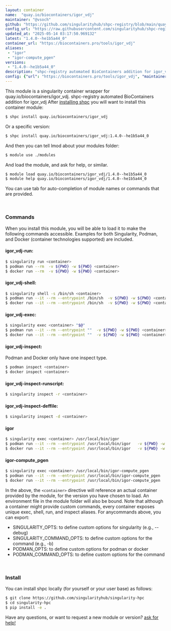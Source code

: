 ```yaml
---
layout: container
name:  "quay.io/biocontainers/igor_vdj"
maintainer: "@vsoch"
github: "https://github.com/singularityhub/shpc-registry/blob/main/quay.io/biocontainers/igor_vdj/container.yaml"
config_url: "https://raw.githubusercontent.com/singularityhub/shpc-registry/main/quay.io/biocontainers/igor_vdj/container.yaml"
updated_at: "2025-05-14 03:17:50.969132"
latest: "1.4.0--he1b5a44_0"
container_url: "https://biocontainers.pro/tools/igor_vdj"
aliases:
 - "igor"
 - "igor-compute_pgen"
versions:
 - "1.4.0--he1b5a44_0"
description: "shpc-registry automated BioContainers addition for igor_vdj"
config: {"url": "https://biocontainers.pro/tools/igor_vdj", "maintainer": "@vsoch", "description": "shpc-registry automated BioContainers addition for igor_vdj", "latest": {"1.4.0--he1b5a44_0": "sha256:8d53c165970f45a4840dc9e154b83a4f23d85b279c66af11ce37a47b8f450c63"}, "tags": {"1.4.0--he1b5a44_0": "sha256:8d53c165970f45a4840dc9e154b83a4f23d85b279c66af11ce37a47b8f450c63"}, "docker": "quay.io/biocontainers/igor_vdj", "aliases": {"igor": "/usr/local/bin/igor", "igor-compute_pgen": "/usr/local/bin/igor-compute_pgen"}}
---
```


This module is a singularity container wrapper for quay.io/biocontainers/igor_vdj.
shpc-registry automated BioContainers addition for igor_vdj
After [installing shpc](#install) you will want to install this container module:


```bash
$ shpc install quay.io/biocontainers/igor_vdj
```

Or a specific version:

```bash
$ shpc install quay.io/biocontainers/igor_vdj:1.4.0--he1b5a44_0
```

And then you can tell lmod about your modules folder:

```bash
$ module use ./modules
```

And load the module, and ask for help, or similar.

```bash
$ module load quay.io/biocontainers/igor_vdj/1.4.0--he1b5a44_0
$ module help quay.io/biocontainers/igor_vdj/1.4.0--he1b5a44_0
```

You can use tab for auto-completion of module names or commands that are provided.

<br>

### Commands

When you install this module, you will be able to load it to make the following commands accessible.
Examples for both Singularity, Podman, and Docker (container technologies supported) are included.

#### igor_vdj-run:

```bash
$ singularity run <container>
$ podman run --rm  -v ${PWD} -w ${PWD} <container>
$ docker run --rm  -v ${PWD} -w ${PWD} <container>
```

#### igor_vdj-shell:

```bash
$ singularity shell -s /bin/sh <container>
$ podman run --it --rm --entrypoint /bin/sh  -v ${PWD} -w ${PWD} <container>
$ docker run --it --rm --entrypoint /bin/sh  -v ${PWD} -w ${PWD} <container>
```

#### igor_vdj-exec:

```bash
$ singularity exec <container> "$@"
$ podman run --it --rm --entrypoint ""  -v ${PWD} -w ${PWD} <container> "$@"
$ docker run --it --rm --entrypoint ""  -v ${PWD} -w ${PWD} <container> "$@"
```

#### igor_vdj-inspect:

Podman and Docker only have one inspect type.

```bash
$ podman inspect <container>
$ docker inspect <container>
```

#### igor_vdj-inspect-runscript:

```bash
$ singularity inspect -r <container>
```

#### igor_vdj-inspect-deffile:

```bash
$ singularity inspect -d <container>
```


#### igor

```bash
$ singularity exec <container> /usr/local/bin/igor
$ podman run --it --rm --entrypoint /usr/local/bin/igor   -v ${PWD} -w ${PWD} <container> -c " $@"
$ docker run --it --rm --entrypoint /usr/local/bin/igor   -v ${PWD} -w ${PWD} <container> -c " $@"
```


#### igor-compute_pgen

```bash
$ singularity exec <container> /usr/local/bin/igor-compute_pgen
$ podman run --it --rm --entrypoint /usr/local/bin/igor-compute_pgen   -v ${PWD} -w ${PWD} <container> -c " $@"
$ docker run --it --rm --entrypoint /usr/local/bin/igor-compute_pgen   -v ${PWD} -w ${PWD} <container> -c " $@"
```



In the above, the `<container>` directive will reference an actual container provided
by the module, for the version you have chosen to load. An environment file in the
module folder will also be bound. Note that although a container
might provide custom commands, every container exposes unique exec, shell, run, and
inspect aliases. For anycommands above, you can export:

 - SINGULARITY_OPTS: to define custom options for singularity (e.g., --debug)
 - SINGULARITY_COMMAND_OPTS: to define custom options for the command (e.g., -b)
 - PODMAN_OPTS: to define custom options for podman or docker
 - PODMAN_COMMAND_OPTS: to define custom options for the command

<br>

### Install

You can install shpc locally (for yourself or your user base) as follows:

```bash
$ git clone https://github.com/singularityhub/singularity-hpc
$ cd singularity-hpc
$ pip install -e .
```

Have any questions, or want to request a new module or version? [ask for help!](https://github.com/singularityhub/singularity-hpc/issues)